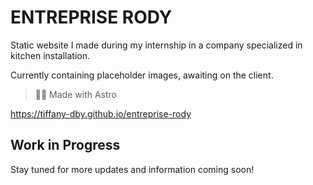 # ENTREPRISE RODY

Static website I made during my internship in a company specialized in kitchen installation.

Currently containing placeholder images, awaiting on the client.

> 🧑‍🚀 Made with Astro

https://tiffany-dby.github.io/entreprise-rody


## Work in Progress

Stay tuned for more updates and information coming soon!